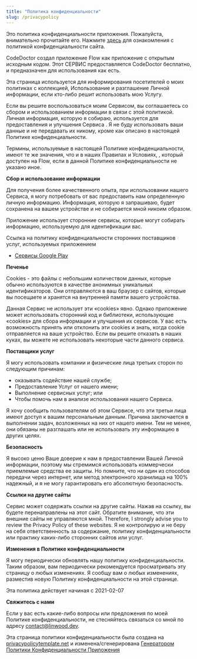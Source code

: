 ```yaml
---
title: "Политика конфиденциальности"
slug: /privacypolicy
---
```


Это политика конфиденциальности приложения. Пожалуйста, внимательно прочитайте его. Нажмите [здесь](https://go.linwood.dev/privacypolicy) для ознакомления с политикой конфиденциальности сайта.

CodeDoctor создал приложение Flow как приложение с открытым исходным кодом. Этот СЕРВИС предоставляется CodeDoctor бесплатно, и предназначен для использования как есть.

Эта страница используется для информирования посетителей о моих политиках с коллекцией, Использование и разглашение Личной информации, если кто-либо решит использовать мою Услугу.

Если вы решите воспользоваться моим Сервисом, вы соглашаетесь со сбором и использованием информации в связи с этой политикой. Личная информация, которую я собираю, используется для предоставления и улучшения Сервиса . Я не буду использовать ваши данные и не передавать их никому, кроме как описано в настоящей Политике конфиденциальности.

Термины, используемые в настоящей Политике конфиденциальности, имеют те же значения, что и в наших Правилах и Условиях, , который доступен на Flow, если в данной Политике конфиденциальности не указано иное.

**Сбор и использование информации**

Для получения более качественного опыта, при использовании нашего Сервиса, я могу потребовать от вас предоставить нам определенную личную информацию. Информация, которую я запрашиваю, будет сохранена на вашем устройстве и не собирается мной никоим образом.

Приложение использует сторонние сервисы, которые могут собирать информацию, используемую для идентификации вас.

Ссылка на политику конфиденциальности сторонних поставщиков услуг, используемых приложением

* [Сервисы Google Play](https://www.google.com/policies/privacy/)

**Печенье**

Cookies - это файлы с небольшим количеством данных, которые обычно используются в качестве анонимных уникальных идентификаторов. Они отправляются в ваш браузер с сайтов, которые вы посещаете и хранятся на внутренней памяти вашего устройства.

Данная Сервис не использует эти «cookies» явно. Однако приложение может использовать сторонний код и библиотеки, использующие «cookies» для сбора информации и улучшения их сервисов. У вас есть возможность принять или отклонить эти cookies и знать, когда cookie отправляется на ваше устройство. Если вы решите отказать в наших куках, вы можете не использовать некоторые части данного сервиса.

**Поставщики услуг**

Я могу использовать компании и физические лица третьих сторон по следующим причинам:

* оказывать содействие нашей службе;
* Предоставление Услуг от нашего имени;
* Выполнение сервисных услуг; или
* Чтобы помочь нам в анализе использования нашего Сервиса.

Я хочу сообщить пользователям об этом Сервисе, что эти третьи лица имеют доступ к вашим персональным данным. Причина заключается в выполнении задач, возложенных на них от нашего имени. Тем не менее, они обязаны не разглашать или не использовать эту информацию в других целях.

**Безопасность**

Я высоко ценю Ваше доверие к нам в предоставлении Вашей Личной информации, поэтому мы стремимся использовать коммерчески приемлемые средства ее защиты. Но помните, что ни один из способов передачи через интернет, или метод электронного хранилища на 100% надежный, и я не могу гарантировать его абсолютную безопасность.

**Ссылки на другие сайты**

Сервис может содержать ссылки на другие сайты. Нажав на ссылку, вы будете перенаправлены на этот сайт. Обратите внимание, что эти внешние сайты не управляются мной. Therefore, I strongly advise you to review the Privacy Policy of these websites. Я не контролирую и не беру на себя ответственность за содержание, политику конфиденциальности или практику каких-либо сторонних сайтов или услуг.

**Изменения в Политике конфиденциальности**

Я могу периодически обновлять нашу политику конфиденциальности. Таким образом, вам периодически рекомендуется просматривать эту страницу о любых изменениях. Я сообщу вам о любых изменениях, разместив новую Политику конфиденциальности на этой странице.

Эта политика действует начиная с 2021-02-07

**Свяжитесь с нами**

Если у вас есть какие-либо вопросы или предложения по моей Политике конфиденциальности, не стесняйтесь связаться со мной по адресу contact@linwood.dev.

Эта страница политики конфиденциальности была создана на [privacypolicytemplate.net](https://privacypolicytemplate.net) и изменена/сгенерирована [Генератором Политики Конфиденциальности Приложения](https://app-privacy-policy-generator.nisrulz.com/)
